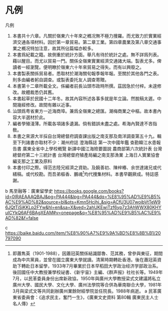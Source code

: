 # 凡例

凡例

1.  本書共十六章。凡關於嶺東六十年來之槪况無不極力捜羅。而尤致力於實業經濟交通各項材料。因於第一章貿易。第二章工業。第四章農業及第八章交通事業之槪况特加注意，故其所佔篇幅亦較多。
2.  本書爲紀載之籍。故側重於統計方面。舉凡有待於統計之處。無不詳爲列表。藉以醒目。而尤以貿易一門。關係全嶺東實業經濟交通諸大端。製表尤多。俾讀者一經瀏覽。便明瞭於嶺東六十年來貿易之得失。而有以興廢之。
3.  本書製表關係貿易者。悉取材於潮海關旬報季報年報。至關於其他各門之表。則多由編者躬自調查。或製表委托友人調查寄贈。
4.  本書第十二章所載全文。係編者前長汕頭市政時所撰。茲因急於付梓。未遑修改。故體裁悉仍其舊。
5.  本書起草於民國十二年冬。故其內容所述各事多就是年立論。然脫稿太遲。中間幾經修改。故間有雜以近事。
6.  汕頭爲粤省東方一近海商埠。兼爲全嶺東之總匯。潮梅商業之中樞。故本書內容大半選材於此。
7.  編者學殖淺薄。所載各項諸多遺漏。倘有錯誤未盡之處。希海內賢達不吝指敎。
8.  本書之來源大半採自台灣總督府調查課出版之南支那及南洋調查第五十九。輯至下列諸書亦取材不少：潮州府誌 澄海縣誌 第一次中國年鑑 查勘韓江水患報告書 廣東全省中上學校槪覽 新譯中國江海險要圖說 農商部第六次統計表 台灣總督府第二十三統計書 台灣總督府殖產局編之南支那漁業 上海日人實業協會編支那之工業及原料
9.  本書付印之際。得范志陸兄經濟之資助。及饒善初、陳梓樁、余世達諸兄或代繕稿。或代校勘。而吾弟樞香、鵬魂[^5]均代捜集材料。本書早觀厥成。特誌感謝。

[^5]: 即蕭雋英（1901-1988），因蕭冠英關係結識鄒魯、范其務，曾參與東征，期間成為中共黨員，並曾在國立廣東大學就讀。清黨時期轉赴香港。後在蕭冠英資助下轉赴日本留學，1933年7月畢業於日本早稻田大学政治经济学部政治系。後回國任中大教授兼學校祕書、《新宇宙》主編、《群声报》社社长等。1949年7月，以民革委員身份出席新政協，1950年與廣州大學教授梁式文建議將私立廣州大學、國民大學、文化大學、廣州法學院等合併為華南聯合大學，1981年3月與梁式文等共同創辦廣州業餘財經學院並任院長。1988年病逝。
a 民革廣東省委員會：《追求民主，奮鬥一生》，《廣東文史資料 第80輯 廣東民主人士名人傳》

b 馬至融等：廣東留學史 https://books.google.com/books?id=0IRAEAAAQBAJ&pg=PA444&lpg=PA444&dq=%E8%95%AD%E9%B5%AC%E9%AD%82&source=bl&ots=Kmn5Hcjhj_&sig=ACfU3U07woibVtTeW96JQtTjSiKKLp2FYw&hl=en&sa=X&ved=2ahUKEwiTzf6yp7z3AhWWX80KHYuICYkQ6AF6BAgXEAM#v=onepage&q=%E8%95%AD%E9%B5%AC%E9%AD%82&f=false

c https://baike.baidu.com/item/%E8%90%A7%E9%9A%BD%E8%8B%B1/20797090